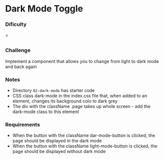 # Dark Mode Toggle

### Dificulty
:star:

### Challenge
Implement a component that allows you to change from light to dark mode and back again

### Notes
- Directory ```02-dark-mode``` has starter code 
- CSS class dark-mode in the index.css file that, when added to an element, changes its background colo to dark grey
- The div with the className .page takes up whole screen - add the dark-mode class to this element

### Requirements
- When the button with the className dar-mode-button is clicked, the page should be displayed in the dark mode
- When the button with the className light-mode-button is clicked, the page should be displayed without dark mode